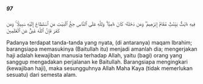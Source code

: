 ##### 97

<span class="ayah">فِيهِ ءَايَٰتٌۢ بَيِّنَٰتٌۭ مَّقَامُ إِبْرَٰهِيمَ ۖ وَمَن دَخَلَهُۥ كَانَ ءَامِنًۭا ۗ وَلِلَّهِ عَلَى ٱلنَّاسِ حِجُّ ٱلْبَيْتِ مَنِ ٱسْتَطَاعَ إِلَيْهِ سَبِيلًۭا ۚ وَمَن كَفَرَ فَإِنَّ ٱللَّهَ غَنِىٌّ عَنِ ٱلْعَٰلَمِينَ</span>

<span class="ayah_translation">Padanya terdapat tanda-tanda yang nyata, (di antaranya) maqam Ibrahim; barangsiapa memasukinya (Baitullah itu) menjadi amanlah dia; mengerjakan haji adalah kewajiban manusia terhadap Allah, yaitu (bagi) orang yang sanggup mengadakan perjalanan ke Baitullah. Barangsiapa mengingkari (kewajiban haji), maka sesungguhnya Allah Maha Kaya (tidak memerlukan sesuatu) dari semesta alam.</span>
